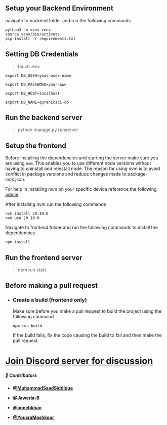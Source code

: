 <!-- DO NOT REMOVE - contributor_list:data:start:["MuhammadSaadSiddique", "Jaweria-B", "oneebkhan", "YousraMashkoor"]:end -->
## Setup your Backend Environment

navigate to backend folder and run the following commands
```
python3 -m venv venv
source venv/bin/activate
pip install -r requirements.txt
```
## Setting DB Credentials

> touch .env
```
export DB_USER=yous-user-name

export DB_PASSWORD=your-pwd

export DB_HOST=localhost

export DB_NAME=quranicsci-db
```

## Run the backend server

> python manage.py runserver

## Setup the frontend

Before installing the dependencies and starting the server make sure you are using ```nvm```. This enables you to use different node versions without having to uninstall and reinstall node. The reason for using nvm is to avoid conflict in package versions and reduce changes made to package-lock.json. 

For help in installing nvm on your specific device reference the following [article](https://www.freecodecamp.org/news/node-version-manager-nvm-install-guide/)

After installing nvm run the following commands

```
nvm install 20.10.0
nvm use 20.10.0
```

Navigate to frontend folder and run the following commands to install the dependencies
```
npm install
```

## Run the frontend server

> npm run start

## Before making a pull request

- ### Create a build (frontend only)
	Make sure before you make a pull request to build the project using the following command
	```
	npm run build
	```
	If the build fails, fix the code causing the build to fail and then make the pull request.


# [Join Discord server for discussion](https://discord.gg/kWJjnFW3eK)

<!-- prettier-ignore-start -->
<!-- DO NOT REMOVE - contributor_list:start -->
##### 👥 Contributors


- **[@MuhammadSaadSiddique](https://github.com/MuhammadSaadSiddique)**

- **[@Jaweria-B](https://github.com/Jaweria-B)**

- **[@oneebkhan](https://github.com/oneebkhan)**

- **[@YousraMashkoor](https://github.com/YousraMashkoor)**

<!-- DO NOT REMOVE - contributor_list:end -->
<!-- prettier-ignore-end -->
